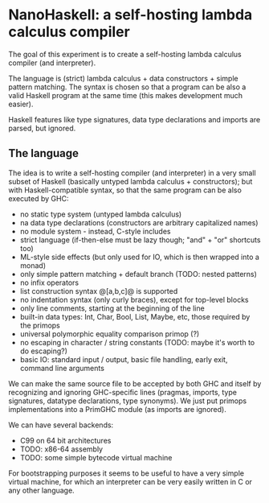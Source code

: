 
NanoHaskell: a self-hosting lambda calculus compiler
====================================================

The goal of this experiment is to create a self-hosting lambda calculus
compiler (and interpreter).

The language is (strict) lambda calculus + data constructors + simple
pattern matching. The syntax is chosen so that a program can be also a 
valid Haskell program at the same time (this makes development much easier).

Haskell features like type signatures, data type declarations and imports
are parsed, but ignored.

The language
------------

The idea is to write a self-hosting compiler (and interpreter) in
a very small subset of Haskell (basically untyped lambda calculus +
constructors); but with Haskell-compatible syntax, so that the same
program can be also executed by GHC:

* no static type system (untyped lambda calculus)
* na data type declarations (constructors are arbitrary capitalized names)
* no module system - instead, C-style includes
* strict language (if-then-else must be lazy though; "and" + "or" shortcuts too)
* ML-style side effects (but only used for IO, which is then wrapped into a monad)
* only simple pattern matching + default branch (TODO: nested patterns)
* no infix operators
* list construction syntax @[a,b,c]@ is supported
* no indentation syntax (only curly braces), except for top-level blocks
* only line comments, starting at the beginning of the line
* built-in data types: Int, Char, Bool, List, Maybe, etc, those required by the primops
* universal polymorphic equality comparison primop (?)
* no escaping in character \/ string constants (TODO: maybe it's worth to do escaping?)
* basic IO: standard input \/ output, basic file handling, early exit, command line arguments 

We can make the same source file to be accepted by both GHC and
itself by recognizing and ignoring GHC-specific lines (pragmas, imports,
type signatures, datatype declarations, type synonyms). We just put
primops implementations into a PrimGHC module (as imports are ignored).

We can have several backends:

* C99 on 64 bit architectures
* TODO: x86-64 assembly
* TODO: some simple bytecode virtual machine

For bootstrapping purposes it seems to be useful to have a very simple virtual 
machine, for which an interpreter can be very easily written in C or any other 
language.

